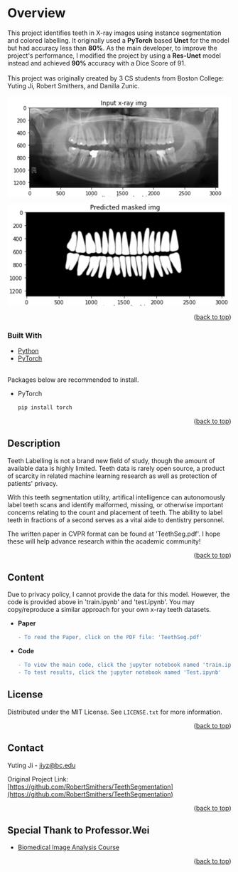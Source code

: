 # Overview

<!-- ABOUT THE PROJECT -->
This project identifies teeth in X-ray images using instance segmentation and colored labelling. It originally used a **PyTorch** based **Unet** for the model but had accuracy less than **80%**. As the main developer, to improve the project's performance, I modified the project by using a **Res-Unet** model instead and achieved **90%** accuracy with a Dice Score of 91.
<br><br>This project was originally created by 3 CS students from Boston College: Yuting Ji, Robert Smithers, and Danilla Zunic.

<div id="top"></div>

<p align="center">
  <img src="images/input.png">
</p>
<p align="center">
  <img src="images/predicted.png">
</p>

<p align="right">(<a href="#top">back to top</a>)</p>


### Built With

* [Python](https://www.python.org/)
* [PyTorch](https://pytorch.org/)

<br/>Packages below are recommended to install.

* PyTorch
  ```sh
  pip install torch
  ```
<p align="right">(<a href="#top">back to top</a>)</p>

<!-- Description -->
## Description

Teeth Labelling is not a brand new field of study, though the amount of available data is highly limited. Teeth data is rarely open source, a product of scarcity in related machine learning research as well as protection of patients' privacy.

With this teeth segmentation utility, artifical intelligence can autonomously label teeth scans and identify malformed, missing, or otherwise important concerns relating to the count and placement of teeth. The ability to label teeth in fractions of a second serves as a vital aide to dentistry personnel.

The written paper in CVPR format can be found at 'TeethSeg.pdf'. I hope these will help advance research within the academic community!

<p align="right">(<a href="#top">back to top</a>)</p>

<!-- Content -->
## Content
Due to privacy policy, I cannot provide the data for this model. However, the code is provided above in 'train.ipynb' and 'test.ipynb'. You may copy/reproduce a similar approach for your own x-ray teeth datasets.
- **Paper**
  ```diff 
  - To read the Paper, click on the PDF file: 'TeethSeg.pdf'
  ```
- **Code**
  ```diff 
  - To view the main code, click the jupyter notebook named 'train.ipynb'
  - To test results, click the jupyter notebook named 'Test.ipynb'
  ```

<!-- LICENSE -->
## License
Distributed under the MIT License. See `LICENSE.txt` for more information.
<p align="right">(<a href="#top">back to top</a>)</p>



<!-- CONTACT -->
## Contact
Yuting Ji - jiyz@bc.edu

Original Project Link: [https://github.com/RobertSmithers/TeethSegmentation](https://github.com/RobertSmithers/TeethSegmentation)
<p align="right">(<a href="#top">back to top</a>)</p>


<!-- ACKNOWLEDGMENTS -->
## Special Thank to Professor.Wei
* [Biomedical Image Analysis Course](https://bc-cv.github.io/csci3397/s22/)
<p align="right">(<a href="#top">back to top</a>)</p>
